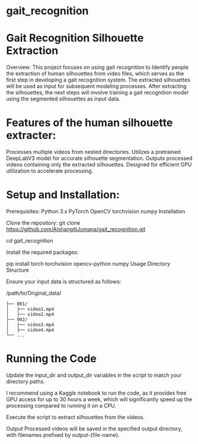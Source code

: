 # gait_recognition
# Gait Recognition Silhouette Extraction
Overview:
This project focuses on using gait recognition to Identify people the extraction of human silhouettes from video files, which serves as the first step in developing a gait recognition system. The extracted silhouettes will be used as input for subsequent modeling processes.
After extracting the silhouettes, the next steps will involve training a gait recognition model using the segmented silhouettes as input data.

# Features of the human silhouette extracter:

Processes multiple videos from nested directories.
Utilizes a pretrained DeepLabV3 model for accurate silhouette segmentation.
Outputs processed videos containing only the extracted silhouettes.
Designed for efficient GPU utilization to accelerate processing.

# Setup and Installation:
Prerequisites:
Python 3.x
PyTorch
OpenCV
torchvision
numpy
Installation

Clone the repository:
git clone https://github.com/AlshangitiJumana/gait_recognition.git

cd gait_recognition

Install the required packages:

pip install torch torchvision opencv-python numpy
Usage
Directory Structure

Ensure your input data is structured as follows:

/path/to/Original_data/

    ├── 001/
    │   ├── video1.mp4
    │   ├── video2.mp4
    ├── 002/
    │   ├── video3.mp4
    │   ├── video4.mp4
    └── ...

# Running the Code

Update the input_dir and output_dir variables in the script to match your directory paths. 

I recommend using a Kaggle notebook to run the code, as it provides free GPU access for up to 30 hours a week, which will significantly speed up the processing compared to running it on a CPU.

Execute the script to extract silhouettes from the videos.

Output
Processed videos will be saved in the specified output directory, with filenames prefixed by output-{file-name}.


